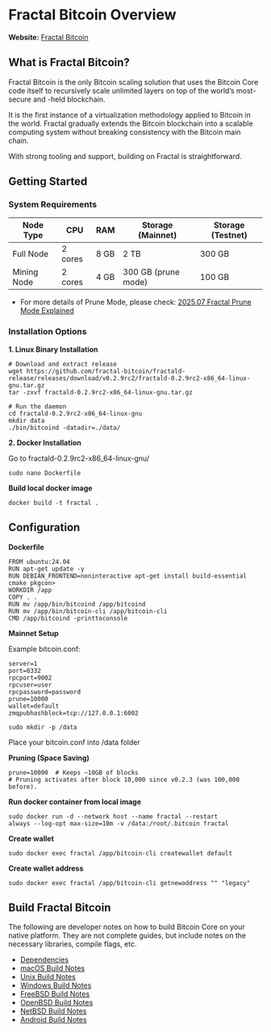 # Fractal Bitcoin Overview

**Website:** [Fractal Bitcoin](https://fractalbitcoin.io)

## What is Fractal Bitcoin?

Fractal Bitcoin is the only Bitcoin scaling solution that uses the Bitcoin Core code itself to recursively scale unlimited layers on top of the world’s most-secure and -held blockchain.

It is the first instance of a virtualization methodology applied to Bitcoin in the world. Fractal gradually extends the Bitcoin blockchain into a scalable computing system without breaking consistency with the Bitcoin main chain.

With strong tooling and support, building on Fractal is straightforward.

## Getting Started

### System Requirements

| Node Type   | CPU     | RAM  | Storage (Mainnet)   | Storage (Testnet) |
| ----------- | ------- | ---- | ------------------- | ----------------- |
| Full Node   | 2 cores | 8 GB | 2 TB                | 300 GB            |
| Mining Node | 2 cores | 4 GB | 300 GB (prune mode) | 100 GB            |

- For more details of Prune Mode, please check: [2025.07 Fractal Prune Mode Explained](./2025-07-13-prune-mode.md)

### Installation Options

**1. Linux Binary Installation**

```
# Download and extract release
wget https://github.com/fractal-bitcoin/fractald-release/releases/download/v0.2.9rc2/fractald-0.2.9rc2-x86_64-linux-gnu.tar.gz
tar -zxvf fractald-0.2.9rc2-x86_64-linux-gnu.tar.gz

# Run the daemon
cd fractald-0.2.9rc2-x86_64-linux-gnu
mkdir data
./bin/bitcoind -datadir=./data/
```

**2. Docker Installation**

Go to fractald-0.2.9rc2-x86_64-linux-gnu/
```
sudo nano Dockerfile
```
**Build local docker image**
```
docker build -t fractal .
```
## Configuration

**Dockerfile**
```
FROM ubuntu:24.04
RUN apt-get update -y
RUN DEBIAN_FRONTEND=noninteractive apt-get install build-essential cmake pkgcon>
WORKDIR /app
COPY . .
RUN mv /app/bin/bitcoind /app/bitcoind
RUN mv /app/bin/bitcoin-cli /app/bitcoin-cli
CMD /app/bitcoind -printtoconsole
```
**Mainnet Setup**

Example bitcoin.conf:

```
server=1
port=8332
rpcport=9002
rpcuser=user
rpcpassword=password
prune=10000
wallet=default
zmqpubhashblock=tcp://127.0.0.1:6002
```
```
sudo mkdir -p /data
```
Place your bitcoin.conf into /data folder

**Pruning (Space Saving)**

```
prune=10000  # Keeps ~10GB of blocks
# Pruning activates after block 10,000 since v0.2.3 (was 100,000 before).
```

**Run docker container from local image**
```
sudo docker run -d --network host --name fractal --restart
always --log-opt max-size=10m -v /data:/root/.bitcoin fractal
```
**Create wallet**
```
sudo docker exec fractal /app/bitcoin-cli createwallet default
```
**Create wallet address**
```
sudo docker exec fractal /app/bitcoin-cli getnewaddress "" "legacy"
```
## Build Fractal Bitcoin

The following are developer notes on how to build Bitcoin Core on your native platform. They are not complete guides, but include notes on the necessary libraries, compile flags, etc.

- [Dependencies](https://github.com/fractal-bitcoin/fractal/blob/main/doc/dependencies.md)
- [macOS Build Notes](https://github.com/fractal-bitcoin/fractal/blob/main/doc/build-osx.md)
- [Unix Build Notes](https://github.com/fractal-bitcoin/fractal/blob/main/doc/build-unix.md)
- [Windows Build Notes](https://github.com/fractal-bitcoin/fractal/blob/main/doc/build-windows.md)
- [FreeBSD Build Notes](https://github.com/fractal-bitcoin/fractal/blob/main/doc/build-freebsd.md)
- [OpenBSD Build Notes](https://github.com/fractal-bitcoin/fractal/blob/main/doc/build-openbsd.md)
- [NetBSD Build Notes](https://github.com/fractal-bitcoin/fractal/blob/main/doc/build-netbsd.md)
- [Android Build Notes](https://github.com/fractal-bitcoin/fractal/blob/main/doc/build-android.md)
